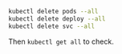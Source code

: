 
```bash
kubectl delete pods --all
kubectl delete deploy --all
kubectl delete svc --all
```

Then `kubectl get all` to check.
